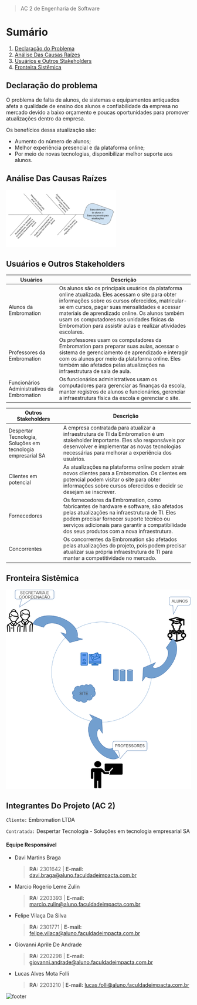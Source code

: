 > AC 2 de Engenharia de Software


# Sumário
1. [Declaração do Problema](#declaração-do-problema)
2. [Análise Das Causas Raízes](#análise-das-causas-raízes)
3. [Usuários e Outros Stakeholders](#usuários-e-outros-stakeholders)
4. [Fronteira Sistêmica](#fronteira-sistêmica)

## Declaração do problema
O problema de falta de alunos, de sistemas e equipamentos antiquados afeta a qualidade de ensino dos alunos
e confiabilidade da empresa no mercado devido a baixo orçamento e poucas oportunidades para promover
atualizações dentro da empresa.

Os benefícios dessa atualização são:
- Aumento do número de alunos;
- Melhor experiência presencial e da plataforma online;
- Por meio de novas tecnologias, disponibilizar melhor suporte aos alunos.

## Análise Das Causas Raízes
<img
  src="imagens/analiseCausasRaizes.png"
  alt="Análise das causas raízes"
  title="Análise das causas raízes"
  style="display: inline-block; margin: 0 auto; max-width: 300px">

## Usuários e Outros Stakeholders
| Usuários | Descrição |
| ------------- | ------------- |
| Alunos da Embromation | Os alunos são os principais usuários da plataforma online atualizada. Eles acessam o site para obter informações sobre os cursos oferecidos, matricular-se em cursos, pagar suas mensalidades e acessar materiais de aprendizado online. Os alunos também usam os computadores nas unidades físicas da Embromation para assistir aulas e realizar atividades escolares. |
| Professores da Embromation | Os professores usam os computadores da Embromation para preparar suas aulas, acessar o sistema de gerenciamento de aprendizado e interagir com os alunos por meio da plataforma online. Eles também são afetados pelas atualizações na infraestrutura de sala de aula. |
| Funcionários Administrativos da Embromation | Os funcionários administrativos usam os computadores para gerenciar as finanças da escola, manter registros de alunos e funcionários, gerenciar a infraestrutura física da escola e gerenciar o site. |

| Outros Stakeholders | Descrição |
| ------------- | ------------- |
| Despertar Tecnologia, Soluções em tecnologia empresarial SA | A empresa contratada para atualizar a infraestrutura de TI da Embromation é um stakeholder importante. Eles são responsáveis por desenvolver e implementar as novas tecnologias necessárias para melhorar a experiência dos usuários. |
| Clientes em potencial | As atualizações na plataforma online podem atrair novos clientes para a Embromation. Os clientes em potencial podem visitar o site para obter informações sobre cursos oferecidos e decidir se desejam se inscrever. |
| Fornecedores | Os fornecedores da Embromation, como fabricantes de hardware e software, são afetados pelas atualizações na infraestrutura de TI. Eles podem precisar fornecer suporte técnico ou serviços adicionais para garantir a compatibilidade dos seus produtos com a nova infraestrutura. |
| Concorrentes | Os concorrentes da Embromation são afetados pelas atualizações do projeto, pois podem precisar atualizar sua própria infraestrutura de TI para manter a competitividade no mercado. |

## Fronteira Sistêmica
![FronteiraSistêmica](imagens/fronteiraSistemica.png)

## Integrantes Do Projeto (AC 2)
`Cliente:` Embromation LTDA

`Contratada:` Despertar Tecnologia - Soluções em tecnologia empresarial SA
#### Equipe Responsável
- Davi Martins Braga
  > **RA:** 2301642 | **E-mail:** davi.braga@aluno.faculdadeimpacta.com.br
- Marcio Rogerio Leme Zulin
  > **RA:** 2203393 | **E-mail:** marcio.zulin@aluno.faculdadeimpacta.com.br
- Felipe Vilaça Da Silva
  > **RA:** 2301771 | **E-mail:** felipe.vilaca@aluno.faculdadeimpacta.com.br
- Giovanni Aprile De Andrade
  > **RA:** 2202298 | **E-mail:** giovanni.andrade@aluno.faculdadeimpacta.com.br
- Lucas Alves Mota Folli
  > **RA:** 2203210 | **E-mail:** lucas.folli@aluno.faculdadeimpacta.com.br

![footer](https://capsule-render.vercel.app/api?type=wave&color=auto&height=200&section=footer&text=&fontSize=90)
